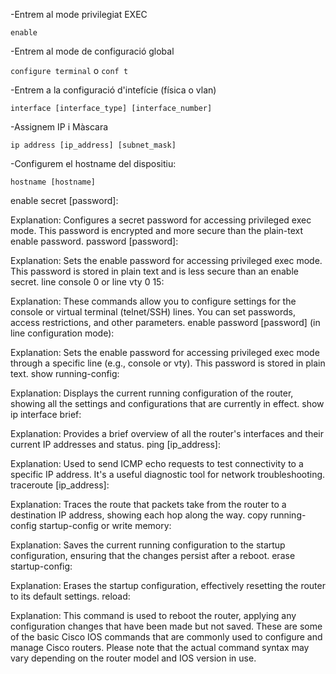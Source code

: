 -Entrem al mode privilegiat EXEC

`enable`

-Entrem al mode de configuració global

`configure terminal` o `conf t`

-Entrem a la configuració d'intefície (física o vlan)

`interface [interface_type] [interface_number]`

-Assignem IP i Màscara

`ip address [ip_address] [subnet_mask]`

-Configurem el hostname del dispositiu:

`hostname [hostname]`


enable secret [password]:

Explanation: Configures a secret password for accessing privileged exec mode. This password is encrypted and more secure than the plain-text enable password.
password [password]:

Explanation: Sets the enable password for accessing privileged exec mode. This password is stored in plain text and is less secure than an enable secret.
line console 0 or line vty 0 15:

Explanation: These commands allow you to configure settings for the console or virtual terminal (telnet/SSH) lines. You can set passwords, access restrictions, and other parameters.
enable password [password] (in line configuration mode):

Explanation: Sets the enable password for accessing privileged exec mode through a specific line (e.g., console or vty). This password is stored in plain text.
show running-config:

Explanation: Displays the current running configuration of the router, showing all the settings and configurations that are currently in effect.
show ip interface brief:

Explanation: Provides a brief overview of all the router's interfaces and their current IP addresses and status.
ping [ip_address]:

Explanation: Used to send ICMP echo requests to test connectivity to a specific IP address. It's a useful diagnostic tool for network troubleshooting.
traceroute [ip_address]:

Explanation: Traces the route that packets take from the router to a destination IP address, showing each hop along the way.
copy running-config startup-config or write memory:

Explanation: Saves the current running configuration to the startup configuration, ensuring that the changes persist after a reboot.
erase startup-config:

Explanation: Erases the startup configuration, effectively resetting the router to its default settings.
reload:

Explanation: This command is used to reboot the router, applying any configuration changes that have been made but not saved.
These are some of the basic Cisco IOS commands that are commonly used to configure and manage Cisco routers. Please note that the actual command syntax may vary depending on the router model and IOS version in use.
